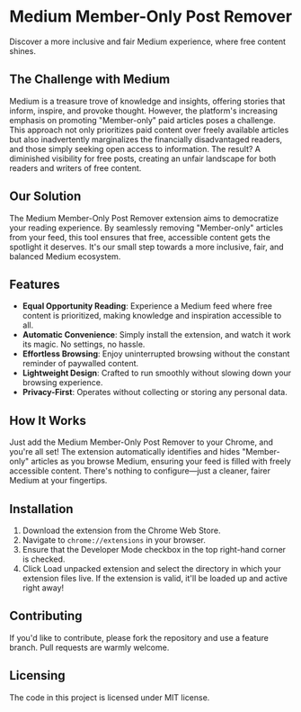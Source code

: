 # Medium Member-Only Post Remover

Discover a more inclusive and fair Medium experience, where free content shines.

## The Challenge with Medium

Medium is a treasure trove of knowledge and insights, offering stories that inform, inspire, and provoke thought. However, the platform's increasing emphasis on promoting "Member-only" paid articles poses a challenge. This approach not only prioritizes paid content over freely available articles but also inadvertently marginalizes the financially disadvantaged readers, and those simply seeking open access to information. The result? A diminished visibility for free posts, creating an unfair landscape for both readers and writers of free content.

## Our Solution

The Medium Member-Only Post Remover extension aims to democratize your reading experience. By seamlessly removing "Member-only" articles from your feed, this tool ensures that free, accessible content gets the spotlight it deserves. It's our small step towards a more inclusive, fair, and balanced Medium ecosystem.

## Features

- **Equal Opportunity Reading**: Experience a Medium feed where free content is prioritized, making knowledge and inspiration accessible to all.
- **Automatic Convenience**: Simply install the extension, and watch it work its magic. No settings, no hassle.
- **Effortless Browsing**: Enjoy uninterrupted browsing without the constant reminder of paywalled content.
- **Lightweight Design**: Crafted to run smoothly without slowing down your browsing experience.
- **Privacy-First**: Operates without collecting or storing any personal data.

## How It Works

Just add the Medium Member-Only Post Remover to your Chrome, and you're all set! The extension automatically identifies and hides "Member-only" articles as you browse Medium, ensuring your feed is filled with freely accessible content. There's nothing to configure—just a cleaner, fairer Medium at your fingertips.

## Installation

1. Download the extension from the Chrome Web Store.
2. Navigate to `chrome://extensions` in your browser.
3. Ensure that the Developer Mode checkbox in the top right-hand corner is checked.
4. Click Load unpacked extension and select the directory in which your extension files live. If the extension is valid, it'll be loaded up and active right away!

## Contributing

If you'd like to contribute, please fork the repository and use a feature branch. Pull requests are warmly welcome.

## Licensing

The code in this project is licensed under MIT license.
